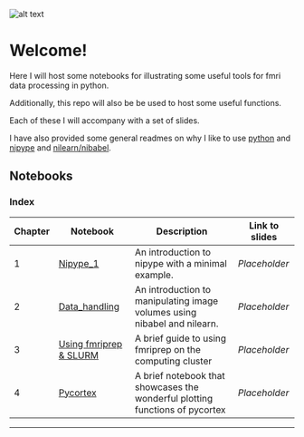 ![alt text](http://imgbox.com/iRb0QxpH "Title")

# Welcome!

Here I will host some notebooks for illustrating some useful tools for fmri data processing in python. 

Additionally, this repo will also be be used to host some useful functions.

Each of these I will accompany with a set of slides.

I have also provided some general readmes on why I like to use [python](/PYTHON) and [nipype](/NIPYPE) and [nilearn/nibabel](/NILEARN_NIBABEL).

## Notebooks

### Index
| Chapter | Notebook | Description | Link to slides |
| --- | --- | --- | --- |
| 1 | [Nipype_1](/NIPYPE/Nipype_1.ipynb) | An introduction to nipype with a minimal example. | *Placeholder* |
| 2 | [Data_handling](/NILEARN_NIBABEL/Python_data_handling.ipynb) | An introduction to manipulating image volumes using nibabel and nilearn. | *Placeholder* |
| 3 | [Using fmriprep & SLURM]() | A brief guide to using fmriprep on the computing cluster | *Placeholder* |
| 4 | [Pycortex]() | A brief notebook that showcases the wonderful plotting functions of pycortex | *Placeholder* |

***

